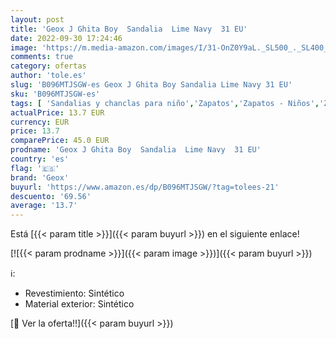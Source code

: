 ```yaml
---
layout: post
title: 'Geox J Ghita Boy  Sandalia  Lime Navy  31 EU'
date: 2022-09-30 17:24:46
image: 'https://m.media-amazon.com/images/I/31-OnZ0Y9aL._SL500_._SL400_.jpg'
comments: true
category: ofertas
author: 'tole.es'
slug: 'B096MTJSGW-es Geox J Ghita Boy Sandalia Lime Navy 31 EU'
sku: 'B096MTJSGW-es'
tags: [ 'Sandalias y chanclas para niño','Zapatos','Zapatos - Niños','Zapatos y complementos','geox','sandalia','🇪🇸', ]
actualPrice: 13.7 EUR
currency: EUR
price: 13.7
comparePrice: 45.0 EUR
prodname: 'Geox J Ghita Boy  Sandalia  Lime Navy  31 EU'
country: 'es'
flag: '🇪🇸'
brand: 'Geox'
buyurl: 'https://www.amazon.es/dp/B096MTJSGW/?tag=tolees-21'
descuento: '69.56'
average: '13.7'
---
```


Está [{{< param title >}}]({{< param buyurl >}}) en el siguiente enlace!

[![{{< param prodname >}}]({{< param image >}})]({{< param buyurl >}})

ℹ️:

- Revestimiento: Sintético
- Material exterior: Sintético

[🛒 Ver la oferta!!]({{< param buyurl >}})
